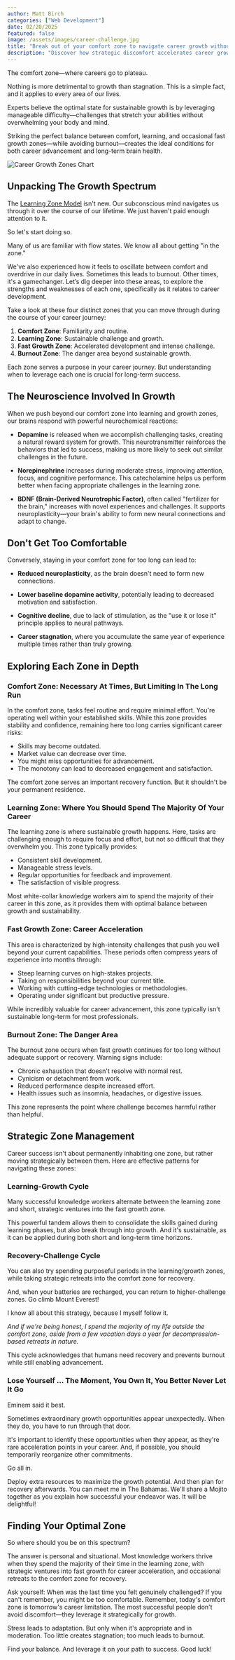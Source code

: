 ```yaml
---
author: Matt Birch
categories: ["Web Development"]
date: 02/20/2025
featured: false
image: /assets/images/career-challenge.jpg
title: "Break out of your comfort zone to navigate career growth without burnout"
description: "Discover how strategic discomfort accelerates career growth while avoiding burnout. Learn the neuroscience behind professional development, including how dopamine, norepinephrine, and BDNF respond to challenges—and why today's comfort zone becomes tomorrow's limitation. Find your optimal growth zone."
---
```


The comfort zone—where careers go to plateau.

Nothing is more detrimental to growth than stagnation. This is a simple fact, and it applies to every area of our lives.

Experts believe the optimal state for sustainable growth is by leveraging manageable difficulty—challenges that stretch your abilities without overwhelming your body and mind.

Striking the perfect balance between comfort, learning, and occasional fast growth zones—while avoiding burnout—creates the ideal conditions for both career advancement and long-term brain health.

![Career Growth Zones Chart](/assets/images/career-growth-zones.jpg)

## Unpacking The Growth Spectrum

The [Learning Zone Model](https://www.mindtools.com/a0bop9z/the-learning-zone-model) isn't new. Our subconscious mind navigates us through it over the course of our lifetime. We just haven't paid enough attention to it.

So let's start doing so.

Many of us are familiar with flow states. We know all about getting "in the zone."

We've also experienced how it feels to oscillate between comfort and overdrive in our daily lives. Sometimes this leads to burnout. Other times, it's a gamechanger. Let’s dig deeper into these areas, to explore the strengths and weaknesses of each one, specifically as it relates to career development.

Take a look at these four distinct zones that you can move through during the course of your career journey:

1. **Comfort Zone**: Familiarity and routine.
2. **Learning Zone**: Sustainable challenge and growth.
3. **Fast Growth Zone**: Accelerated development and intense challenge.
4. **Burnout Zone**: The danger area beyond sustainable growth.

Each zone serves a purpose in your career journey. But understanding when to leverage each one is crucial for long-term success.

## The Neuroscience Involved In Growth

When we push beyond our comfort zone into learning and growth zones, our brains respond with powerful neurochemical reactions:

- **Dopamine** is released when we accomplish challenging tasks, creating a natural reward system for growth. This neurotransmitter reinforces the behaviors that led to success, making us more likely to seek out similar challenges in the future.

- **Norepinephrine** increases during moderate stress, improving attention, focus, and cognitive performance. This catecholamine helps us perform better when facing appropriate challenges in the learning zone.

- **BDNF (Brain-Derived Neurotrophic Factor)**, often called "fertilizer for the brain," increases with novel experiences and challenges. It supports neuroplasticity—your brain's ability to form new neural connections and adapt to change.

## Don't Get Too Comfortable

Conversely, staying in your comfort zone for too long can lead to:

- **Reduced neuroplasticity**, as the brain doesn't need to form new connections.

- **Lower baseline dopamine activity**, potentially leading to decreased motivation and satisfaction.

- **Cognitive decline**, due to lack of stimulation, as the "use it or lose it" principle applies to neural pathways.

- **Career stagnation**, where you accumulate the same year of experience multiple times rather than truly growing.

## Exploring Each Zone in Depth

### Comfort Zone: Necessary At Times, But Limiting In The Long Run

In the comfort zone, tasks feel routine and require minimal effort. You're operating well within your established skills. While this zone provides stability and confidence, remaining here too long carries significant career risks:

- Skills may become outdated.
- Market value can decrease over time.
- You might miss opportunities for advancement.
- The monotony can lead to decreased engagement and satisfaction.

The comfort zone serves an important recovery function. But it shouldn't be your permanent residence.

### Learning Zone: Where You Should Spend The Majority Of Your Career

The learning zone is where sustainable growth happens. Here, tasks are challenging enough to require focus and effort, but not so difficult that they overwhelm you. This zone typically provides:

- Consistent skill development.
- Manageable stress levels.
- Regular opportunities for feedback and improvement.
- The satisfaction of visible progress.

Most white-collar knowledge workers aim to spend the majority of their career in this zone, as it provides them with optimal balance between growth and sustainability.

### Fast Growth Zone: Career Acceleration

This area is characterized by high-intensity challenges that push you well beyond your current capabilities. These periods often compress years of experience into months through:

- Steep learning curves on high-stakes projects.
- Taking on responsibilities beyond your current title.
- Working with cutting-edge technologies or methodologies.
- Operating under significant but productive pressure.

While incredibly valuable for career advancement, this zone typically isn't sustainable long-term for most professionals.

### Burnout Zone: The Danger Area

The burnout zone occurs when fast growth continues for too long without adequate support or recovery. Warning signs include:

- Chronic exhaustion that doesn't resolve with normal rest.
- Cynicism or detachment from work.
- Reduced performance despite increased effort.
- Health issues such as insomnia, headaches, or digestive issues.

This zone represents the point where challenge becomes harmful rather than helpful.

## Strategic Zone Management

Career success isn't about permanently inhabiting one zone, but rather moving strategically between them. Here are effective patterns for navigating these zones:

### Learning-Growth Cycle

Many successful knowledge workers alternate between the learning zone and short, strategic ventures into the fast growth zone.

This powerful tandem allows them to consolidate the skills gained during learning phases, but also break through into growth. And it's sustainable, as it can be applied during both short and long-term time horizons.

### Recovery-Challenge Cycle

You can also try spending purposeful periods in the learning/growth zones, while taking strategic retreats into the comfort zone for recovery.

And, when your batteries are recharged, you can return to higher-challenge zones. Go climb Mount Everest!

I know all about this strategy, because I myself follow it.

_And if we're being honest, I spend the majority of my life outside the comfort zone, aside from a few vacation days a year for decompression-based retreats in nature._

This cycle acknowledges that humans need recovery and prevents burnout while still enabling advancement.

### Lose Yourself ... The Moment, You Own It, You Better Never Let It Go

Eminem said it best.

Sometimes extraordinary growth opportunities appear unexpectedly. When they do, you have to run through that door.

It's important to identify these opportunities when they appear, as they're rare acceleration points in your career. And, if possible, you should temporarily reorganize other commitments.

Go all in.

Deploy extra resources to maximize the growth potential. And then plan for recovery afterwards. You can meet me in The Bahamas. We'll share a Mojito together as you explain how successful your endeavor was. It will be delightful!

## Finding Your Optimal Zone

So where should you be on this spectrum?

The answer is personal and situational. Most knowledge workers thrive when they spend the majority of their time in the learning zone, with strategic ventures into fast growth for career acceleration, and occasional retreats to the comfort zone for recovery.

Ask yourself: When was the last time you felt genuinely challenged? If you can't remember, you might be too comfortable. Remember, today's comfort zone is tomorrow's career limitation. The most successful people don't avoid discomfort—they leverage it strategically for growth.

Stress leads to adaptation. But only when it's appropriate and in moderation.
Too little creates stagnation; too much leads to burnout.

Find your balance. And leverage it on your path to success. Good luck!

